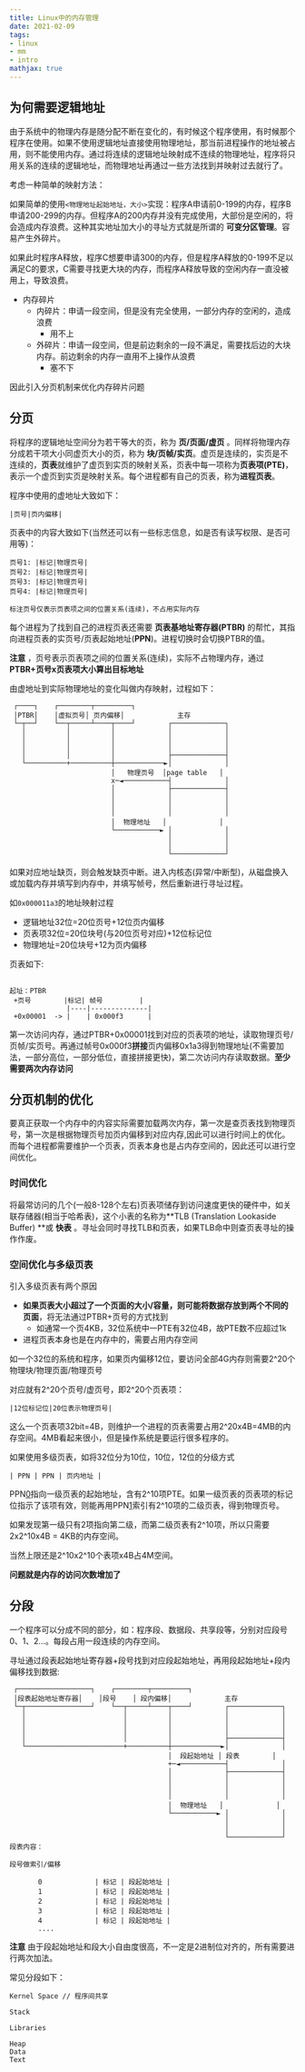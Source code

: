 ```yaml
---
title: Linux中的内存管理
date: 2021-02-09
tags: 
- linux
- mm
- intro
mathjax: true
---
```


## 为何需要逻辑地址

由于系统中的物理内存是随分配不断在变化的，有时候这个程序使用，有时候那个程序在使用。如果不使用逻辑地址直接使用物理地址，那当前进程操作的地址被占用，则不能使用内存。通过将连续的逻辑地址映射成不连续的物理地址，程序将只用关系的连续的逻辑地址，而物理地址再通过一些方法找到并映射过去就行了。

考虑一种简单的映射方法：

如果简单的使用`<物理地址起始地址，大小>`实现：程序A申请前0-199的内存，程序B申请200-299的内存。但程序A的200内存并没有完成使用，大部份是空闲的，将会造成内存浪费。这种其实地址加大小的寻址方式就是所谓的 **可变分区管理**。容易产生外碎片。

如果此时程序A释放，程序C想要申请300的内存，但是程序A释放的0-199不足以满足C的要求，C需要寻找更大块的内存，而程序A释放导致的空闲内存一直没被用上，导致浪费。

- 内存碎片
    * 内碎片：申请一段空间，但是没有完全使用，一部分内存的空闲的，造成浪费
        + 用不上
    * 外碎片：申请一段空间，但是前边剩余的一段不满足，需要找后边的大块内存。前边剩余的内存一直用不上操作从浪费
        + 塞不下

因此引入分页机制来优化内存碎片问题


## 分页

将程序的逻辑地址空间分为若干等大的页，称为 **页/页面/虚页** 。同样将物理内存分成若干项大小同虚页大小的页，称为 **块/页帧/实页**。虚页是连续的，实页是不连续的，**页表**就维护了虚页到实页的映射关系，页表中每一项称为**页表项(PTE)**，表示一个虚页到实页是映射关系。每个进程都有自己的页表，称为**进程页表**。

程序中使用的虚地址大致如下：

```
|页号|页内偏移|
```

页表中的内容大致如下(当然还可以有一些标志信息，如是否有读写权限、是否可用等)：

```
页号1: |标记|物理页号|
页号2: |标记|物理页号|
页号3: |标记|物理页号|
页号4: |标记|物理页号|

标注页号仅表示页表项之间的位置关系(连续)，不占用实际内存
```

每个进程为了找到自己的进程页表还需要 **页表基地址寄存器(PTBR)** 的帮忙，其指向进程页表的实页号/页表起始地址(**PPN**)。进程切换时会切换PTBR的值。

**注意** ，页号表示页表项之间的位置关系(连续)，实际不占物理内存，通过**PTBR+页号x页表项大小算出目标地址**

由虚地址到实际物理地址的变化叫做内存映射，过程如下：

```
 ┌────┐    ┌────────┬─────────┐
 │PTBR│    │虚拟页号│ 页内偏移│             主存
 └─┬──┘    └──┬─────┴────┬────┘        ┌─────────────┐
   │          │          │             │             │
   │          │          │             │             │
   │          │          │             │             │
   │          │          │             ├─────────────┤
   └──────────+──────────┼────────────►│             │
                         │   物理页号  │page table   │
                         x─◄───────────┤             │
                         │             ├─────────────┤
                         │             │             │
                         │             │             │
                         │             │             │
                         │  物理地址   │             │
                         └───────────► │             │
                                       │             │
                                       │             │
                                       └─────────────┘
```

如果对应地址缺页，则会触发缺页中断。进入内核态(异常/中断型)，从磁盘换入或加载内存并填写到内存中，并填写帧号，然后重新进行寻址过程。

如`0x000011a3`的地址映射过程

- 逻辑地址32位=20位页号+12位页内偏移
- 页表项32位=20位块号(与20位页号对应)+12位标记位
- 物理地址=20位块号+12为页内偏移

页表如下:

```

起址：PTBR
 +页号        |标记| 帧号         |
              |----|--------------|
 +0x00001  -> |    | 0x000f3      |
```

第一次访问内存，通过PTBR+0x00001找到对应的页表项的地址，读取物理页号/页帧/实页号。再通过帧号0x000f3**拼接**页内偏移0x1a3得到物理地址(不需要加法，一部分高位，一部分低位，直接拼接更快)，第二次访问内存读取数据。**至少需要两次内存访问** 



## 分页机制的优化

要真正获取一个内存中的内容实际需要加载两次内存，第一次是查页表找到物理页号，第一次是根据物理页号加页内偏移到对应内存,因此可以进行时间上的优化。而每个进程都需要维护一个页表，页表本身也是占内存空间的，因此还可以进行空间优化。


###  时间优化

将最常访问的几个(一般8-128个左右)页表项储存到访问速度更快的硬件中，如关联存储器(相当于哈希表)，这个小表的名称为**TLB (Translation Lookaside Buffer) **或 **快表** 。寻址会同时寻找TLB和页表，如果TLB命中则查页表寻址的操作作废。


### 空间优化与多级页表

引入多级页表有两个原因

- **如果页表大小超过了一个页面的大小/容量，则可能将数据存放到两个不同的页面**，将无法通过PTBR+页号的方式找到
    * 如通常一个页4KB，32位系统中一PTE有32位4B，故PTE数不应超过1k
- 进程页表本身也是在内存中的，需要占用内存空间

如一个32位的系统和程序，如果页内偏移12位，要访问全部4G内存则需要2^20个物理块/物理页面/物理页号

对应就有2^20个页号/虚页号，即2^20个页表项：

```
|12位标记位|20位表示物理页号|
```

这么一个页表项32bit=4B，则维护一个进程的页表需要占用2^20x4B=4MB的内存空间。4MB看起来很小，但是操作系统是要运行很多程序的。

如果使用多级页表，如将32位分为10位，10位，12位的分级方式

```
| PPN | PPN | 页内地址 |
```

PPN[0](前10位)指向一级页表的起始地址，含有2^10项PTE。如果一级页表的页表项的标记位指示了该项有效，则能再用PPN[1](后10位)索引有2^10项的二级页表，得到物理页号。

如果发现第一级只有2项指向第二级，而第二级页表有2^10项，所以只需要2x2^10x4B = 4KB的内存空间。

当然上限还是2^10x2^10个表项x4B占4M空间。

**问题就是内存的访问次数增加了** 


## 分段

一个程序可以分成不同的部分，如：程序段、数据段、共享段等，分别对应段号0、1、2...。每段占用一段连续的内存空间。

寻址通过段表起始地址寄存器+段号找到对应段起始地址，再用段起始地址+段内偏移找到数据:

```
 ┌──────────────────┐    ┌────────┬─────────┐
 │段表起始地址寄存器│    │段号    │ 段内偏移│             主存
 └─┬────────────────┘    └──┬─────┴────┬────┘        ┌─────────────┐
   │                        │          │             │             │
   │                        │          │             │             │
   │                        │          │             │             │
   │                        │          │             ├─────────────┤
   └────────────────────────+──────────┼────────────►│             │
                                       │  段起始地址 │ 段表        │
                                       +─◄───────────┤             │
                                       │             ├─────────────┤
                                       │             │             │
                                       │             │             │
                                       │             │             │
                                       │  物理地址   │             │
                                       └───────────► │             │
                                                     │             │
                                                     │             │
                                                     └─────────────┘
段表内容：

段号做索引/偏移

       0             | 标记 | 段起始地址 |
       1             | 标记 | 段起始地址 |
       2             | 标记 | 段起始地址 |
       3             | 标记 | 段起始地址 |
       4             | 标记 | 段起始地址 |
       ....
```

**注意** 由于段起始地址和段大小自由度很高，不一定是2进制位对齐的，所有需要进行两次加法。

常见分段如下：

```
Kernel Space // 程序间共享

Stack

Libraries

Heap
Data
Text
```



